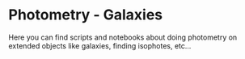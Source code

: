 # Photometry - Galaxies

Here you can find scripts and notebooks about doing photometry on extended objects like galaxies, finding isophotes, etc...

